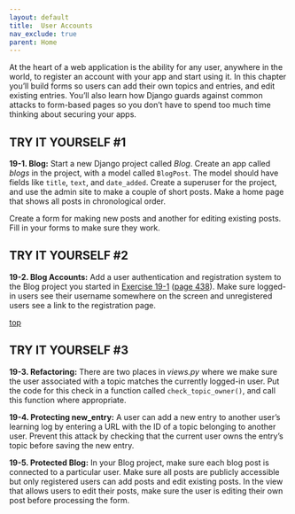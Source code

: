 ```yaml
---
layout: default
title:  User Accounts
nav_exclude: true
parent: Home
---
```


At the heart of a web application is the ability for any user, anywhere
in the world, to register an account with your app and start using it.
In this chapter you’ll build forms so users can add their own topics and
entries, and edit existing entries. You’ll also learn how Django guards
against common attacks to form-based pages so you don’t have to spend
too much time thinking about securing your apps.

## TRY IT YOURSELF #1

<span id="ch19exe1"></span>**19-1. Blog:** Start a new Django project
called *Blog*. Create an app called *blogs* in the project, with a model
called `BlogPost`. The model should have fields like `title`, `text`,
and `date_added`. Create a superuser for the project, and use the admin
site to make a couple of short posts. Make a home page that shows all
posts in chronological order.

Create a form for making new posts and another for editing existing
posts. Fill in your forms to make sure they work.

## TRY IT YOURSELF #2

<span id="ch19exe2"></span>**19-2. Blog Accounts:** Add a user
authentication and registration system to the Blog project you started
in [Exercise 19-1](../chapter_19/tiy.md) ([page 438](../chapter_19/tiy.md)).
Make sure logged-in users see their username somewhere on the screen and
unregistered users see a link to the registration page.



<span id="page_454"></span>

[top](#top)

## TRY IT YOURSELF #3

<span id="ch19exe3"></span>**19-3. Refactoring:** There are two places
in *views.py* where we make sure the user associated with a topic
matches the currently logged-in user. Put the code for this check in a
function called `check_topic_owner()`, and call this function where
appropriate.

<span id="ch19exe4"></span>**19-4. Protecting new_entry:** A user can
add a new entry to another user&rsquo;s learning log by entering a URL with
the ID of a topic belonging to another user. Prevent this attack by
checking that the current user owns the entry&rsquo;s topic before saving the
new entry.

<span id="ch19exe5"></span>**19-5. Protected Blog:** In your Blog
project, make sure each blog post is connected to a particular user.
Make sure all posts are publicly accessible but only registered users
can add posts and edit existing posts. In the view that allows users to
edit their posts, make sure the user is editing their own post before
processing the form.

